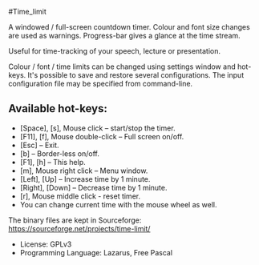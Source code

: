 #Time_limit

A windowed / full-screen countdown timer. Colour and font size changes
are used as warnings. Progress-bar gives a glance at the time stream.

Useful for time-tracking  of your speech, lecture or presentation.

Colour / font / time limits can be changed using settings window and
hot-keys. It's possible to save and restore several configurations. The
input configuration file may be specified from command-line.

Available hot-keys:
-------------------

- [Space], [s], Mouse click – start/stop the timer.
- [F11], [f], Mouse double-click  – Full screen on/off.
- [Esc] – Exit.
- [b] – Border-less on/off.
- [F1], [h] – This help.
- [m], Mouse right click – Menu window.
- [Left], [Up] – Increase time by 1 minute.
- [Right], [Down] – Decrease time by 1 minute.
- [r], Mouse middle click - reset timer.
- You can change current time with the mouse wheel as well.


The binary files are kept in Sourceforge:
https://sourceforge.net/projects/time-limit/

- License: GPLv3
- Programming Language: Lazarus, Free Pascal
